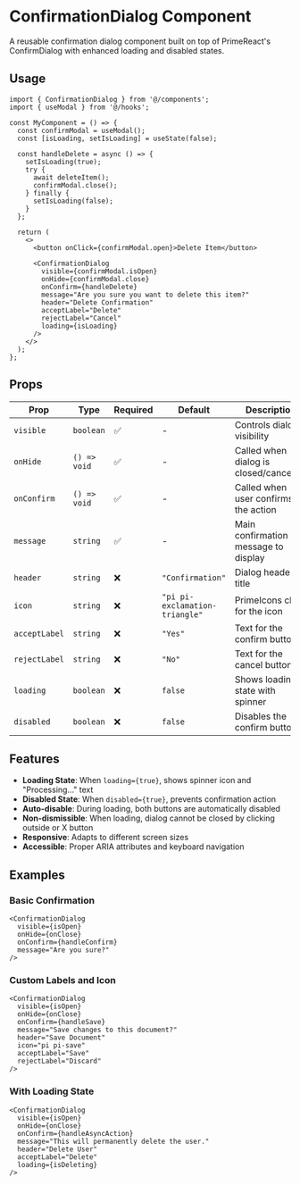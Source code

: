 # ConfirmationDialog Component

A reusable confirmation dialog component built on top of PrimeReact's ConfirmDialog with enhanced loading and disabled states.

## Usage

```tsx
import { ConfirmationDialog } from '@/components';
import { useModal } from '@/hooks';

const MyComponent = () => {
  const confirmModal = useModal();
  const [isLoading, setIsLoading] = useState(false);

  const handleDelete = async () => {
    setIsLoading(true);
    try {
      await deleteItem();
      confirmModal.close();
    } finally {
      setIsLoading(false);
    }
  };

  return (
    <>
      <button onClick={confirmModal.open}>Delete Item</button>

      <ConfirmationDialog
        visible={confirmModal.isOpen}
        onHide={confirmModal.close}
        onConfirm={handleDelete}
        message="Are you sure you want to delete this item?"
        header="Delete Confirmation"
        acceptLabel="Delete"
        rejectLabel="Cancel"
        loading={isLoading}
      />
    </>
  );
};
```

## Props

| Prop          | Type         | Required | Default                        | Description                            |
| ------------- | ------------ | -------- | ------------------------------ | -------------------------------------- |
| `visible`     | `boolean`    | ✅       | -                              | Controls dialog visibility             |
| `onHide`      | `() => void` | ✅       | -                              | Called when dialog is closed/cancelled |
| `onConfirm`   | `() => void` | ✅       | -                              | Called when user confirms the action   |
| `message`     | `string`     | ✅       | -                              | Main confirmation message to display   |
| `header`      | `string`     | ❌       | `"Confirmation"`               | Dialog header title                    |
| `icon`        | `string`     | ❌       | `"pi pi-exclamation-triangle"` | PrimeIcons class for the icon          |
| `acceptLabel` | `string`     | ❌       | `"Yes"`                        | Text for the confirm button            |
| `rejectLabel` | `string`     | ❌       | `"No"`                         | Text for the cancel button             |
| `loading`     | `boolean`    | ❌       | `false`                        | Shows loading state with spinner       |
| `disabled`    | `boolean`    | ❌       | `false`                        | Disables the confirm button            |

## Features

- **Loading State**: When `loading={true}`, shows spinner icon and "Processing..." text
- **Disabled State**: When `disabled={true}`, prevents confirmation action
- **Auto-disable**: During loading, both buttons are automatically disabled
- **Non-dismissible**: When loading, dialog cannot be closed by clicking outside or X button
- **Responsive**: Adapts to different screen sizes
- **Accessible**: Proper ARIA attributes and keyboard navigation

## Examples

### Basic Confirmation

```tsx
<ConfirmationDialog
  visible={isOpen}
  onHide={onClose}
  onConfirm={handleConfirm}
  message="Are you sure?"
/>
```

### Custom Labels and Icon

```tsx
<ConfirmationDialog
  visible={isOpen}
  onHide={onClose}
  onConfirm={handleSave}
  message="Save changes to this document?"
  header="Save Document"
  icon="pi pi-save"
  acceptLabel="Save"
  rejectLabel="Discard"
/>
```

### With Loading State

```tsx
<ConfirmationDialog
  visible={isOpen}
  onHide={onClose}
  onConfirm={handleAsyncAction}
  message="This will permanently delete the user."
  header="Delete User"
  acceptLabel="Delete"
  loading={isDeleting}
/>
```
